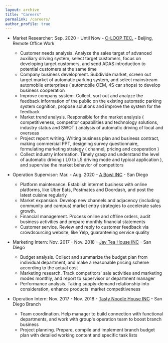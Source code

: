 ```yaml
---
layout: archive
title: "Careers"
permalink: /careers/
author_profile: true
---
```

* Market Researcher: Sep. 2020 - Until Now - [C-LOOP TEC.](https://www.zhipin.com/gongsi/3f52613735ccc0ad33V639W7FQ~~.html?ka=company-intro) - Beijing, Remote Office Work
  * Customer needs analysis. Analyze the sales target of advanced auxiliary driving system, select target customers, focus on developing target customers, and send ADAS introduction to potential customers at the same time
  * Company business development. Subdivide market, screen out target market of automatic parking system, and select mainstream automobile enterprises ( automobile OEM, 4S car shops) to develop business cooperation
  * Improve company system. Collect, sort out and analyze the feedback information of the public on the existing automatic parking system cognition, propose solutions and improve the system for the feedback
  * Market trend analysis. Responsible for the market analysis ( competitiveness, competitor capabilities and technology solutions, industry status and SWOT ) analysis of automatic driving of local and overseas
  * Project report writing. Writing business plan and business contract, making commercial PPT, designing survey questionnaire, formulating marketing strategy ( channel, pricing and cooperation )
  * Collect industry information. Timely grasp and understand the level of automatic driving ( L0 to L5 driving mode and typical application ), and supervise the   market behavior of competitors  
* Operation Supervisor: Mar. - Aug. 2020 - [A Bowl INC](https://www.yelp.com/biz/a-bowl-san-diego) - San Diego
  * Platform maintenance. Establish internet business with online platforms, like Uber Eats, Postmates and Doordash, and post the latest cuisine regularly
  * Market expansion. Develop new channels and adjacency (including community and campus) market entry strategies to accelerate sales growth. 
  * Financial management. Process online and offline orders, audit business activities and prepare monthly financial statements
  * Customer service. Review and reply to customer feedback via crowdsourcing website, like Yelp, guaranteeing service quality
* Marketing Intern: Nov. 2017 - Nov. 2018  - [Jay Tea House INC](https://www.yelp.com/biz/infini-tea-san-diego-2) - San Diego
  * Budget analysis. Collect and summarize the budget plan from individual department, and make a reasonable pricing scheme according to the actual cost
  * Marketing research. Track competitors' sale activities and marketing modes monthly, and report to supervisor or department manager
  * Performance analysis. Taking supply-demand relationship into consideration, enhance products' market competitiveness
  
* Operation Intern: Nov. 2017 - Nov. 2018 - [Tasty Noodle House INC](http://www.tastynoodlehousesandiego.com/) - San Diego Branch
  * Team coordination. Help manager to build connection with functional departments, and work with group's operation team to boost branch business
  * Project planning. Prepare, compile and implement branch budget plan with detailed working content and specific task lists
